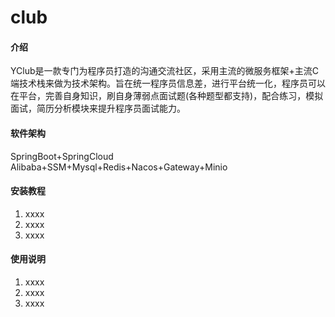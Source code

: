 # club

#### 介绍
YClub是一款专门为程序员打造的沟通交流社区，采用主流的微服务框架+主流C端技术栈来做为技术架构。旨在统一程序员信息差，进行平台统一化，程序员可以在平台，完善自身知识，刷自身薄弱点面试题(各种题型都支持)，配合练习，模拟面试，简历分析模块来提升程序员面试能力。

#### 软件架构
SpringBoot+SpringCloud Alibaba+SSM+Mysql+Redis+Nacos+Gateway+Minio


#### 安装教程

1.  xxxx
2.  xxxx
3.  xxxx

#### 使用说明

1.  xxxx
2.  xxxx
3.  xxxx
